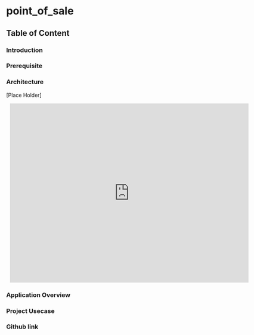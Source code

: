 # point_of_sale

## Table of Content

### Introduction
### Prerequisite
### Architecture 
[Place Holder]
<div style="width: 640px; height: 480px; margin: 10px; position: relative;"><iframe allowfullscreen frameborder="0" style="width:640px; height:480px" src="https://lucid.app/documents/embedded/a1847c3a-c29f-4bb3-a7ae-6ae77645c390" id="_dRyzC61hxT3"></iframe></div>

### Application Overview
### Project Usecase
### Github link
